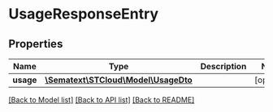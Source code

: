 # UsageResponseEntry

## Properties
Name | Type | Description | Notes
------------ | ------------- | ------------- | -------------
**usage** | [**\Sematext\STCloud\Model\UsageDto**](UsageDto.md) |  | [optional] 

[[Back to Model list]](../../README.md#documentation-for-models) [[Back to API list]](../../README.md#documentation-for-api-endpoints) [[Back to README]](../../README.md)

